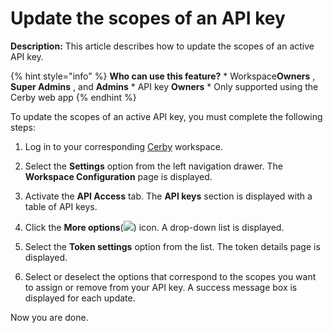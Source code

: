 # Update the scopes of an API key

**Description:** This article describes how to update the scopes of an active API key.

{% hint style="info" %} **Who can use this feature?** * Workspace**Owners** ,
**Super Admins** , and **Admins** * API key **Owners** * Only supported using
the Cerby web app {% endhint %}

To update the scopes of an active API key, you must complete the following
steps:

  1. Log in to your corresponding [Cerby](https://app.cerby.com/) workspace.

  2. Select the **Settings** option from the left navigation drawer. The **Workspace Configuration** page is displayed.

  3. Activate the **API Access** tab. The **API keys** section is displayed with a table of API keys.

  4. Click the **More options**(![](gitbook/imagesAD_4nXdsXI50i3tkH0gtLABdoqlNCAsVzWsDyKc_hb-kzM-pLCIG7V82QyPODjr4QhPD9Khpi5SY3kGbxnm9tAbCA_3RP5gOdCFebFbebEl8YyV27Wotyh05vylyJe8itdZUAG8jzeBVNwFG2dx-Ea47CuciAxyd)) icon. A drop-down list is displayed.

  5. Select the **Token settings** option from the list. The token details page is displayed.

  6. Select or deselect the options that correspond to the scopes you want to assign or remove from your API key. A success message box is displayed for each update.

Now you are done.

